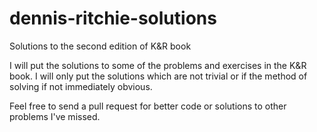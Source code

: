 # dennis-ritchie-solutions
Solutions to the second edition of K&amp;R book

I will put the solutions to some of the problems and exercises in the K&R book. I will only put the solutions which are not trivial or if the method of solving if not immediately obvious.

Feel free to send a pull request for better code or solutions to other problems I've missed. 
